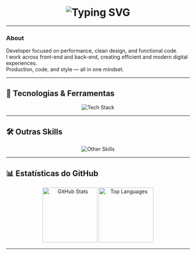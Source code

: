 <h1 align="center"> <img src="https://readme-typing-svg.demolab.com?font=JetBrains+Mono&weight=900&size=35&duration=2800&pause=1000&color=9B5DE5&center=true&vCenter=true&width=700&lines=Son;Fullstack+Developer;Hello+World" alt="Typing SVG" /> </h1>

---

### About
Developer focused on performance, clean design, and functional code.  
I work across front-end and back-end, creating efficient and modern digital experiences.  
Production, code, and style — all in one mindset.


---

## 🧰 Tecnologias & Ferramentas

<p align="center">
  <img src="https://skillicons.dev/icons?i=html,css,js,py,java,vscode" alt="Tech Stack" />
</p>

---

## 🛠 Outras Skills

<p align="center">
  <img src="https://skillicons.dev/icons?i=git,github,linux,figma" alt="Other Skills" />
</p>

---

## 📊 Estatísticas do GitHub
  <p align="center">
  <img height="150" src="https://github-readme-stats.vercel.app/api?username=H4rris0nDev&theme=dracula&show_icons=true&include_all_commits=true" alt="GitHub Stats" />
  <img height="150" src="https://github-readme-stats.vercel.app/api/top-langs/?username=H4rris0nDev&theme=dracula&layout=compact" alt="Top Languages" />
</p>

---

